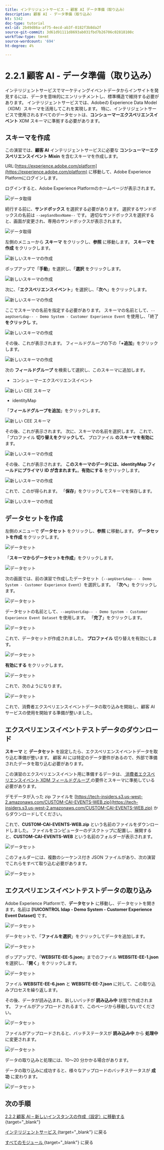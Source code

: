 ```yaml
---
title: インテリジェントサービス – 顧客 AI データ準備（取り込み）
description: 顧客 AI - データ準備（取り込み）
kt: 5342
doc-type: tutorial
exl-id: 2b49d86a-af75-4ecd-ab3f-0182f3b8da2f
source-git-commit: 3d61d91111d8693ab031fbd7b26706c02818108c
workflow-type: tm+mt
source-wordcount: '694'
ht-degree: 4%

---
```


# 2.2.1 顧客 AI - データ準備（取り込み）

インテリジェントサービスでマーケティングイベントデータからインサイトを発見するには、データを意味的にエンリッチメントし、標準構造で維持する必要があります。 インテリジェントサービスでは、Adobeの Experience Data Model （XDM）スキーマを活用してこれを実現します。
特に、インテリジェントサービスで使用されるすべてのデータセットは、**コンシューマーエクスペリエンスイベント** XDM スキーマに準拠する必要があります。

## スキーマを作成

この演習では、**顧客 AI** インテリジェントサービスに必要な **コンシューマーエクスペリエンスイベント Mixin** を含むスキーマを作成します。

URL:[https://experience.adobe.com/platform](https://experience.adobe.com/platform) に移動して、Adobe Experience Platformにログインします。

ログインすると、Adobe Experience Platformのホームページが表示されます。

![データ取得](../../datacollection/dc1.2/images/home.png)

続行する前に、**サンドボックス** を選択する必要があります。 選択するサンドボックスの名前は ``--aepSandboxName--`` です。 適切なサンドボックスを選択すると、画面が変更され、専用のサンドボックスが表示されます。

![データ取得](../../datacollection/dc1.2/images/sb1.png)

左側のメニューから **スキーマ** をクリックし、**参照** に移動します。 **スキーマを作成** をクリックします。

![ 新しいスキーマの作成 ](./images/createschemabutton.png)

ポップアップで「**手動**」を選択し、「**選択** をクリックします。

![ 新しいスキーマの作成 ](./images/schmanual.png)

次に、「**エクスペリエンスイベント**」を選択し、「**次へ**」をクリックします。

![ 新しいスキーマの作成 ](./images/xdmee.png)

ここでスキーマの名前を指定する必要があります。 スキーマの名前として、`--aepUserLdap-- - Demo System - Customer Experience Event` を使用し、「終了 **をクリックし** す。

![ 新しいスキーマの作成 ](./images/schname.png)

その後、これが表示されます。 フィールドグループの下の「**+追加**」をクリックします。

![ 新しいスキーマの作成 ](./images/xdmee1.png)

次の **フィールドグループ** を検索して選択し、このスキーマに追加します。

- コンシューマーエクスペリエンスイベント

![ 新しい CEE スキーマ ](./images/cee1.png)

- identityMap

「**フィールドグループを追加**」をクリックします。

![ 新しい CEE スキーマ ](./images/cee2.png)

その後、これが表示されます。 次に、スキーマの名前を選択します。 これで、「プロファイル **切り替えをクリックして、** プロファイル **のスキーマを有効に** ます。

![ 新しいスキーマの作成 ](./images/xdmee3.png)

その後、これが表示されます。 **このスキーマのデータには、identityMap フィールドにプライマリ ID が含まれます。**。**有効にする** をクリックします。

![ 新しいスキーマの作成 ](./images/xdmee4.png)

これで、このが得られます。 「**保存**」をクリックしてスキーマを保存します。

![ 新しいスキーマの作成 ](./images/xdmee5.png)

## データセットを作成

左側のメニューで **データセット** をクリックし、**参照** に移動します。 **データセットを作成** をクリックします。

![データセット](./images/createds.png)

「**スキーマからデータセットを作成**」をクリックします。

![データセット](./images/createdatasetfromschema.png)

次の画面では、前の演習で作成したデータセット（`--aepUserLdap-- - Demo System - Customer Experience Event`）を選択します。 「**次へ**」をクリックします。

![データセット](./images/createds1.png)

データセットの名前として、`--aepUserLdap-- - Demo System - Customer Experience Event Dataset` を使用します。 「**完了**」をクリックします。

![データセット](./images/createds2.png)

これで、データセットが作成されました。 **プロファイル** 切り替えを有効にします。

![データセット](./images/createds3.png)

**有効にする** をクリックします。

![データセット](./images/createds4.png)

これで、次のようになります。

![データセット](./images/createds5.png)

これで、消費者エクスペリエンスイベントデータの取り込みを開始し、顧客 AI サービスの使用を開始する準備が整いました。

## エクスペリエンスイベントテストデータのダウンロード

**スキーマ** と **データセット** を設定したら、エクスペリエンスイベントデータを取り込む準備が整います。 顧客 AI には特定のデータ要件があるので、外部で準備されたデータを取り込む必要があります。

この演習のエクスペリエンスイベント用に準備するデータは、[ 消費者エクスペリエンスイベント XDM フィールドグループ ](https://github.com/adobe/xdm/blob/797cf4930d5a80799a095256302675b1362c9a15/docs/reference/context/experienceevent-consumer.schema.md) の要件とスキーマに準拠している必要があります。

デモデータが入った zip ファイルを [https://tech-insiders.s3.us-west-2.amazonaws.com/CUSTOM-CAI-EVENTS-WEB.zip](https://tech-insiders.s3.us-west-2.amazonaws.com/CUSTOM-CAI-EVENTS-WEB.zip) からダウンロードしてください。

これで、**CUSTOM-CAI-EVENTS-WEB.zip** という名前のファイルをダウンロードしました。 ファイルをコンピューターのデスクトップに配置し、展開すると、**CUSTOM-CAI-EVENTS-WEB** という名前のフォルダーが表示されます。

![データセット](./images/ingest.png)

このフォルダーには、複数のシーケンス付き JSON ファイルがあり、次の演習でこれらをすべて取り込む必要があります。

![データセット](./images/ingest1a.png)

## エクスペリエンスイベントテストデータの取り込み

Adobe Experience Platformで、**データセット** に移動し、データセットを開きます。名前は **[!UICONTROL ldap - Demo System - Customer Experience Event Dataset]** です。

![データセット](./images/ingest1.png)

データセットで、「**ファイルを選択**」をクリックしてデータを追加します。

![データセット](./images/ingest2.png)

ポップアップで、「**WEBSITE-EE-5.json**」までのファイル **WEBSITE-EE-1.json** を選択し、「**開く**」をクリックします。

![データセット](./images/ingest3.png)

ファイル **WEBSITE-EE-6.json** と **WEBSITE-EE-7.json** に対して、この取り込みプロセスを繰り返します。

その後、データが読み込まれ、新しいバッチが **読み込み中** 状態で作成されます。 ファイルがアップロードされるまで、このページから移動しないでください。

![データセット](./images/ingest4.png)

ファイルがアップロードされると、バッチステータスが **読み込み中** から **処理中** に変更されます。

![データセット](./images/ingest5.png)

データの取り込みと処理には、10～20 分かかる場合があります。

データの取り込みに成功すると、様々なアップロードのバッチステータスが **成功** に変わります。

![データセット](./images/ingest7.png)

## 次の手順

[2.2.2 顧客 AI – 新しいインスタンスの作成（設定）に移動する ](./ex2.md){target="_blank"}

[ インテリジェントサービス ](./intelligent-services.md){target="_blank"} に戻る

[ すべてのモジュール ](./../../../../overview.md){target="_blank"} に戻る

